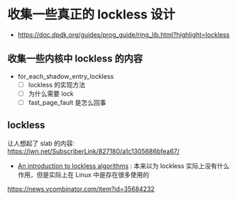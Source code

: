 # 收集一些真正的 lockless 设计

- https://doc.dpdk.org/guides/prog_guide/ring_lib.html?highlight=lockless

## 收集一些内核中 lockless 的内容

- for_each_shadow_entry_lockless
  - [ ] lockless 的实现方法
  - [ ] 为什么需要 lock
  - [ ] fast_page_fault 是怎么回事

## lockless
让人想起了 slab 的内容:
https://lwn.net/SubscriberLink/827180/a1c1305686bfea67/

- [An introduction to lockless algorithms](https://lwn.net/Articles/844224/) : 本来以为 lockless 实际上没有什么作用，但是实际上在 Linux 中是存在很多使用的

https://news.ycombinator.com/item?id=35684232

